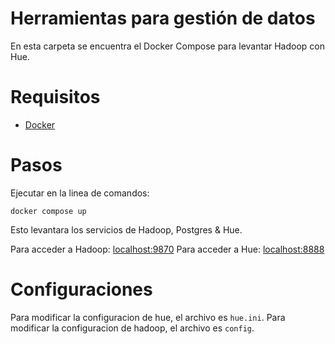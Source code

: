 # Herramientas para gestión de datos

En esta carpeta se encuentra el Docker Compose para levantar Hadoop con Hue.

# Requisitos

- [Docker](https://www.docker.com/get-started/)

# Pasos

Ejecutar en la linea de comandos:

```shell
docker compose up
```

Esto levantara los servicios de Hadoop, Postgres & Hue.

Para acceder a Hadoop: [localhost:9870](http://localhost:9870)
Para acceder a Hue: [localhost:8888](http://localhost:8888)

# Configuraciones

Para modificar la configuracion de hue, el archivo es `hue.ini`.
Para modificar la configuracion de hadoop, el archivo es `config`.